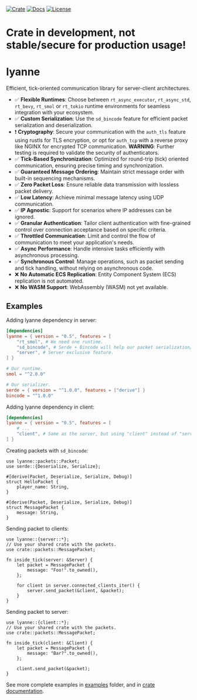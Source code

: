[![Crate](https://img.shields.io/crates/v/lyanne.svg)](https://crates.io/crates/lyanne)
[![Docs](https://docs.rs/lyanne/badge.svg)](https://docs.rs/lyanne/latest/lyanne/)
[![License](https://img.shields.io/badge/license-MIT%2FApache-blue.svg)](LICENSE-MIT)

# Crate in development, not stable/secure for production usage!

# lyanne

Efficient, tick-oriented communication library for server-client architectures.

- ✅ **Flexible Runtimes**: Choose between `rt_async_executor`, `rt_async_std`, `rt_bevy`, `rt_smol` or `rt_tokio` runtime environments for seamless integration with your ecosystem.
- ✅ **Custom Serialization**: Use the `sd_bincode` feature for efficient packet serialization and deserialization.
- ❗ **Cryptography**: Secure your communication with the `auth_tls` feature using rustls for TLS encryption, or opt for `auth_tcp` with a reverse proxy like NGINX for encrypted TCP communication. **WARNING**: Further testing is required to validate the security of authenticators.
- ✅ **Tick-Based Synchronization**: Optimized for round-trip (tick) oriented communication, ensuring precise timing and synchronization.
- ✅ **Guaranteed Message Ordering**: Maintain strict message order with built-in sequencing mechanisms.
- ✅ **Zero Packet Loss**: Ensure reliable data transmission with lossless packet delivery.
- ✅ **Low Latency**: Achieve minimal message latency using UDP communication.
- ✅ **IP Agnostic**: Support for scenarios where IP addresses can be ignored.
- ✅ **Granular Authentication**: Tailor client authentication with fine-grained control over connection acceptance based on specific criteria.
- ✅ **Throttled Communication**: Limit and control the flow of communication to meet your application's needs.
- ✅ **Async Performance**: Handle intensive tasks efficiently with asynchronous processing.
- ✅ **Synchronous Control**: Manage operations, such as packet sending and tick handling, without relying on asynchronous code.
- ❌ **No Automatic ECS Replication**: Entity Component System (ECS) replication is not automated.
- ❌ **No WASM Support**: WebAssembly (WASM) not yet available.

## Examples

Adding lyanne dependency in server:

```toml
[dependencies]
lyanne = { version = "0.5", features = [
    "rt_smol", # We need one runtime.
    "sd_bincode", # Serde + Bincode will help our packet serialization/deserialization.
    "server", # Server exclusive feature.
] }

# Our runtime.
smol = "^2.0.0"

# Our serializer.
serde = { version = "^1.0.0", features = ["derive"] }
bincode = "^1.0.0"
```

Adding lyanne dependency in client:

```toml
[dependencies]
lyanne = { version = "0.5", features = [
    # ...
    "client", # Same as the server, but using "client" instead of "server".
] }
```

Creating packets with `sd_bincode`:

```rust,no_run
use lyanne::packets::Packet;
use serde::{Deserialize, Serialize};

#[derive(Packet, Deserialize, Serialize, Debug)]
struct HelloPacket {
    player_name: String,
}

#[derive(Packet, Deserialize, Serialize, Debug)]
struct MessagePacket {
    message: String,
}
```

Sending packet to clients:

```rust,no_run
use lyanne::{server::*};
// Use your shared crate with the packets.
use crate::packets::MessagePacket;

fn inside_tick(server: &Server) {
    let packet = MessagePacket {
        message: "Foo!".to_owned(),
    };

    for client in server.connected_clients_iter() {
        server.send_packet(&client, &packet);
    }
}
```

Sending packet to server:

```rust,no_run
use lyanne::{client::*};
// Use your shared crate with the packets.
use crate::packets::MessagePacket;

fn inside_tick(client: &Client) {
    let packet = MessagePacket {
        message: "Bar?".to_owned(),
    };

    client.send_packet(&packet);
}
```

See more complete examples in [examples](https://github.com/Robsutar/lyanne/tree/main/examples) folder, and in [crate documentation](https://docs.rs/lyanne/latest/lyanne/).